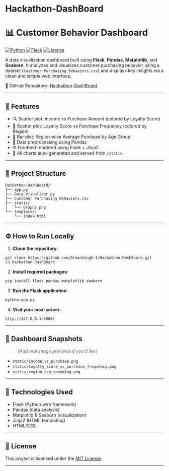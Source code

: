 # Hackathon-DashBoard
# 📊 Customer Behavior Dashboard

[![Python](https://img.shields.io/badge/Python-3.7%2B-blue.svg)](https://www.python.org/)
[![Flask](https://img.shields.io/badge/Flask-Web%20Framework-lightgrey)](https://flask.palletsprojects.com/)
[![License](https://img.shields.io/badge/license-MIT-green)](LICENSE)

A data visualization dashboard built using **Flask**, **Pandas**, **Matplotlib**, and **Seaborn**. It analyzes and visualizes customer purchasing behavior using a dataset (`Customer Purchasing Behaviors.csv`) and displays key insights via a clean and simple web interface.

🔗 GitHub Repository: [Hackathon-DashBoard](https://github.com/ArmanSingh-1/Hackathon-DashBoard)

---

## 🚀 Features

- 🔍 Scatter plot: Income vs Purchase Amount (colored by Loyalty Score)
- 🔄 Scatter plot: Loyalty Score vs Purchase Frequency (colored by Region)
- 🧾 Bar plot: Region-wise Average Purchase by Age Group
- 🧠 Data preprocessing using Pandas
- 🌐 Frontend rendered using Flask + Jinja2
- 📂 All charts auto-generated and served from `/static`

---

## 📁 Project Structure

```
Hackathon-DashBoard/
├── app.py               
├── Data_Visualizer.py             
├── Customer Purchasing Behaviors.csv
├── static/                  
│   └── Graphs.png
└── templates/
    └── index.html          
```

---

## ⚙️ How to Run Locally

1. **Clone the repository**:

```bash
git clone https://github.com/ArmanSingh-1/Hackathon-DashBoard.git
cd Hackathon-DashBoard
```

2. **Install required packages**:

```bash
pip install flask pandas matplotlib seaborn
```

3. **Run the Flask application**:

```bash
python app.py
```

4. **Visit your local server**:

```
http://127.0.0.1:5000/
```

---

## 📸 Dashboard Snapshots

> *(Add real image previews if you’d like)*

- `static/income_vs_purchase.png`
- `static/loyalty_score_vs_purchase_frequency.png`
- `static/region_avg_spending.png`

---

## 📌 Technologies Used

- Flask (Python web framework)
- Pandas (data analysis)
- Matplotlib & Seaborn (visualization)
- Jinja2 (HTML templating)
- HTML/CSS

---

## 📝 License

This project is licensed under the [MIT License](LICENSE).

---




